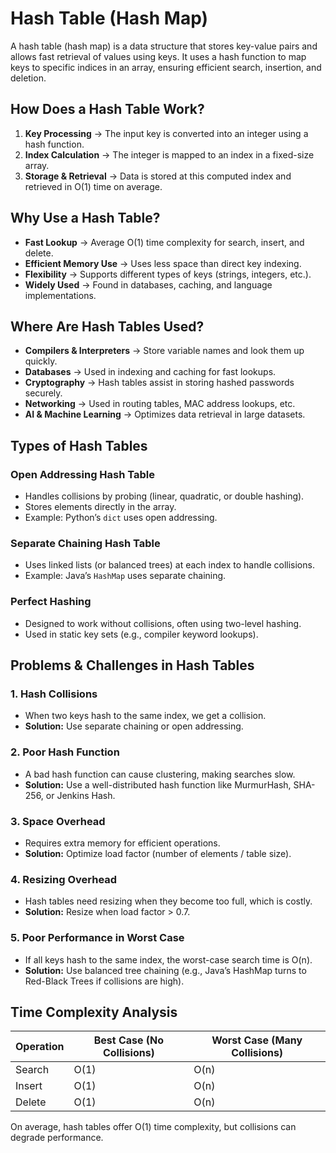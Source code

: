 # Hash Table (Hash Map)

A hash table (hash map) is a data structure that stores key-value pairs and allows fast retrieval of values using keys. It uses a hash function to map keys to specific indices in an array, ensuring efficient search, insertion, and deletion.

## How Does a Hash Table Work?
1. **Key Processing** → The input key is converted into an integer using a hash function.
2. **Index Calculation** → The integer is mapped to an index in a fixed-size array.
3. **Storage & Retrieval** → Data is stored at this computed index and retrieved in O(1) time on average.

## Why Use a Hash Table?
- **Fast Lookup** → Average O(1) time complexity for search, insert, and delete.
- **Efficient Memory Use** → Uses less space than direct key indexing.
- **Flexibility** → Supports different types of keys (strings, integers, etc.).
- **Widely Used** → Found in databases, caching, and language implementations.

## Where Are Hash Tables Used?
- **Compilers & Interpreters** → Store variable names and look them up quickly.
- **Databases** → Used in indexing and caching for fast lookups.
- **Cryptography** → Hash tables assist in storing hashed passwords securely.
- **Networking** → Used in routing tables, MAC address lookups, etc.
- **AI & Machine Learning** → Optimizes data retrieval in large datasets.

## Types of Hash Tables
### Open Addressing Hash Table
- Handles collisions by probing (linear, quadratic, or double hashing).
- Stores elements directly in the array.
- Example: Python’s `dict` uses open addressing.

### Separate Chaining Hash Table
- Uses linked lists (or balanced trees) at each index to handle collisions.
- Example: Java’s `HashMap` uses separate chaining.

### Perfect Hashing
- Designed to work without collisions, often using two-level hashing.
- Used in static key sets (e.g., compiler keyword lookups).

## Problems & Challenges in Hash Tables
### 1. Hash Collisions
- When two keys hash to the same index, we get a collision.
- **Solution:** Use separate chaining or open addressing.

### 2. Poor Hash Function
- A bad hash function can cause clustering, making searches slow.
- **Solution:** Use a well-distributed hash function like MurmurHash, SHA-256, or Jenkins Hash.

### 3. Space Overhead
- Requires extra memory for efficient operations.
- **Solution:** Optimize load factor (number of elements / table size).

### 4. Resizing Overhead
- Hash tables need resizing when they become too full, which is costly.
- **Solution:** Resize when load factor > 0.7.

### 5. Poor Performance in Worst Case
- If all keys hash to the same index, the worst-case search time is O(n).
- **Solution:** Use balanced tree chaining (e.g., Java’s HashMap turns to Red-Black Trees if collisions are high).

## Time Complexity Analysis

| Operation | Best Case (No Collisions) | Worst Case (Many Collisions) |
|-----------|--------------------------|------------------------------|
| Search    | O(1)                      | O(n)                         |
| Insert    | O(1)                      | O(n)                         |
| Delete    | O(1)                      | O(n)                         |

On average, hash tables offer O(1) time complexity, but collisions can degrade performance.


